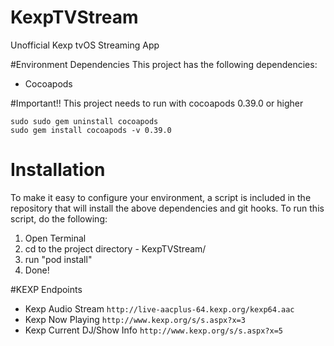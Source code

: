 # KexpTVStream
Unofficial Kexp tvOS Streaming App

#Environment Dependencies
This project has the following dependencies:
- Cocoapods

#Important!!
This project needs to run with cocoapods 0.39.0 or higher
```
sudo sudo gem uninstall cocoapods
sudo gem install cocoapods -v 0.39.0
```

# Installation
To make it easy to configure your environment, a script is included in the repository that will install the above dependencies and git hooks. To run this script, do the following:  

1. Open Terminal  
2. cd to the project directory - KexpTVStream/
3. run "pod install" 
5. Done!  

#KEXP Endpoints
- Kexp Audio Stream `http://live-aacplus-64.kexp.org/kexp64.aac`
- Kexp Now Playing `http://www.kexp.org/s/s.aspx?x=3`
- Kexp Current DJ/Show Info `http://www.kexp.org/s/s.aspx?x=5`
